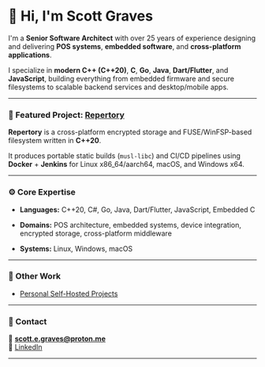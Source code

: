 # 👋 Hi, I'm Scott Graves

I'm a **Senior Software Architect** with over 25 years of experience designing and delivering **POS systems**, **embedded software**, and **cross-platform applications**.  

I specialize in **modern C++ (C++20)**, **C**, **Go**, **Java**, **Dart/Flutter**, and **JavaScript**, building everything from embedded firmware and secure filesystems to scalable backend services and desktop/mobile apps.

---

### 🧩 Featured Project: [Repertory](https://github.com/BlockStorage1/repertory)
**Repertory** is a cross-platform encrypted storage and FUSE/WinFSP-based filesystem written in **C++20**.  

It produces portable static builds (`musl-libc`) and CI/CD pipelines using **Docker** + **Jenkins** for Linux x86_64/aarch64, macOS, and Windows x64.  

---

### ⚙️ Core Expertise
- **Languages:** C++20, C#, Go, Java, Dart/Flutter, JavaScript, Embedded C
  
- **Domains:** POS architecture, embedded systems, device integration, encrypted storage, cross-platform middleware
  
- **Systems:** Linux, Windows, macOS  

---

### 🔗 Other Work
- [Personal Self-Hosted Projects](https://git.fifthgrid.com)

---

### 💬 Contact
📧 **scott.e.graves@proton.me**  
💼 [LinkedIn](https://www.linkedin.com/in/scott-graves-620129362)

---
